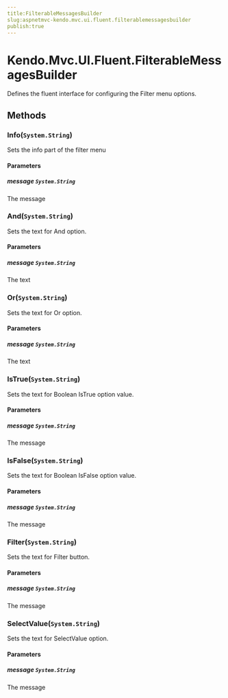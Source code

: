 ```yaml
---
title:FilterableMessagesBuilder
slug:aspnetmvc-kendo.mvc.ui.fluent.filterablemessagesbuilder
publish:true
---
```


# Kendo.Mvc.UI.Fluent.FilterableMessagesBuilder
Defines the fluent interface for configuring the Filter menu options.



## Methods

### Info(`System.String`)
Sets the info part of the filter menu


#### Parameters

##### message `System.String`
The message





### And(`System.String`)
Sets the text for And option.


#### Parameters

##### message `System.String`
The text





### Or(`System.String`)
Sets the text for Or option.


#### Parameters

##### message `System.String`
The text





### IsTrue(`System.String`)
Sets the text for Boolean IsTrue option value.


#### Parameters

##### message `System.String`
The message





### IsFalse(`System.String`)
Sets the text for Boolean IsFalse option value.


#### Parameters

##### message `System.String`
The message





### Filter(`System.String`)
Sets the text for Filter button.


#### Parameters

##### message `System.String`
The message





### SelectValue(`System.String`)
Sets the text for SelectValue option.


#### Parameters

##### message `System.String`
The message






 

